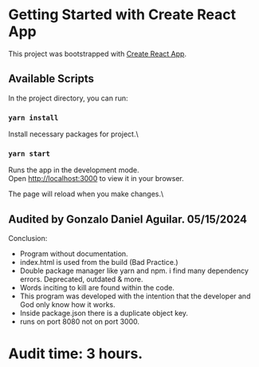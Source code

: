# Getting Started with Create React App

This project was bootstrapped with [Create React App](https://github.com/facebook/create-react-app).

## Available Scripts

In the project directory, you can run:

### `yarn install`

Install necessary packages for project.\

### `yarn start`

Runs the app in the development mode.\
Open [http://localhost:3000](http://localhost:3000) to view it in your browser.

The page will reload when you make changes.\

## Audited by Gonzalo Daniel Aguilar. 05/15/2024

Conclusion:
* Program without documentation.
* index.html is used from the build (Bad Practice.)
* Double package manager like yarn and npm. i find many dependency errors. Deprecated, outdated & more.
* Words inciting to kill are found within the code.
* This program was developed with the intention that the developer and God only know how it works.
* Inside package.json there is a duplicate object key.
* runs on port 8080 not on port 3000.

# Audit time: 3 hours.
